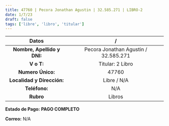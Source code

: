```yaml
---
title: 47760 | Pecora Jonathan Agustin | 32.585.271 | LIBRO-2
date: 1/7/23
draft: false
tags: ['libre', 'libro', 'titular']
---
```


|          **Datos**          |                   /                  |
|:---------------------------:|:------------------------------------:|
| **Nombre, Apellido y DNI:** | Pecora Jonathan Agustin / 32.585.271 |
|          **V o T:**         |           Titular: 2 Libro           |
|      **Numero Único:**      |                 47760                |
|  **Localidad y Dirección:** |              Libre / N/A             |
|        **Teléfono:**        |                  N/A                 |
|          **Rubro**          |                Libros                |

**Estado de Pago:** **PAGO COMPLETO**

**Correo:** N/A
